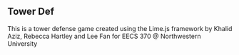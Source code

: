 ## Tower Def

This is a tower defense game created using the Lime.js framework by Khalid Aziz, Rebecca Hartley and Lee Fan for EECS 370 @ Northwestern University
